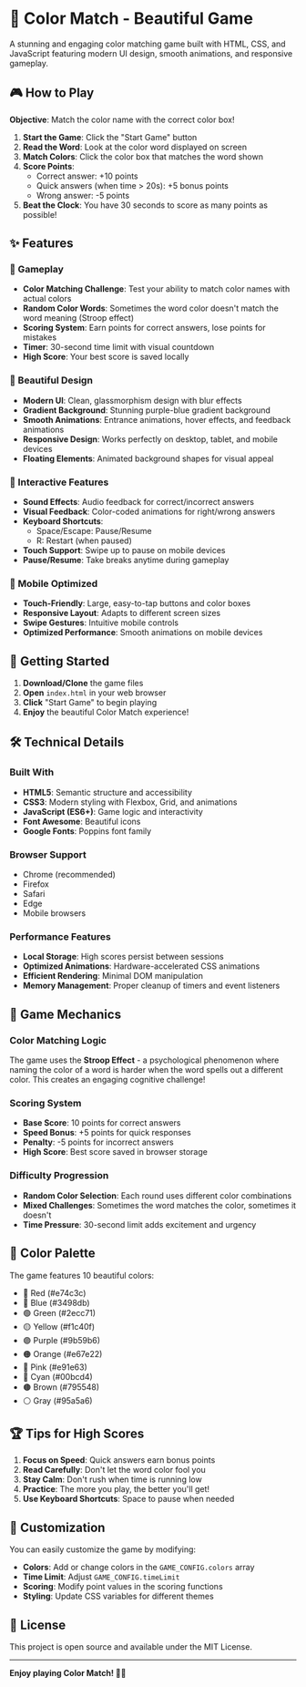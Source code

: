 # 🎨 Color Match - Beautiful Game

A stunning and engaging color matching game built with HTML, CSS, and JavaScript featuring modern UI design, smooth animations, and responsive gameplay.

## 🎮 How to Play

**Objective**: Match the color name with the correct color box!

1. **Start the Game**: Click the "Start Game" button
2. **Read the Word**: Look at the color word displayed on screen
3. **Match Colors**: Click the color box that matches the word shown
4. **Score Points**: 
   - Correct answer: +10 points
   - Quick answers (when time > 20s): +5 bonus points
   - Wrong answer: -5 points
5. **Beat the Clock**: You have 30 seconds to score as many points as possible!

## ✨ Features

### 🎯 Gameplay
- **Color Matching Challenge**: Test your ability to match color names with actual colors
- **Random Color Words**: Sometimes the word color doesn't match the word meaning (Stroop effect)
- **Scoring System**: Earn points for correct answers, lose points for mistakes
- **Timer**: 30-second time limit with visual countdown
- **High Score**: Your best score is saved locally

### 🎨 Beautiful Design
- **Modern UI**: Clean, glassmorphism design with blur effects
- **Gradient Background**: Stunning purple-blue gradient background
- **Smooth Animations**: Entrance animations, hover effects, and feedback animations
- **Responsive Design**: Works perfectly on desktop, tablet, and mobile devices
- **Floating Elements**: Animated background shapes for visual appeal

### 🎵 Interactive Features
- **Sound Effects**: Audio feedback for correct/incorrect answers
- **Visual Feedback**: Color-coded animations for right/wrong answers
- **Keyboard Shortcuts**: 
  - Space/Escape: Pause/Resume
  - R: Restart (when paused)
- **Touch Support**: Swipe up to pause on mobile devices
- **Pause/Resume**: Take breaks anytime during gameplay

### 📱 Mobile Optimized
- **Touch-Friendly**: Large, easy-to-tap buttons and color boxes
- **Responsive Layout**: Adapts to different screen sizes
- **Swipe Gestures**: Intuitive mobile controls
- **Optimized Performance**: Smooth animations on mobile devices

## 🚀 Getting Started

1. **Download/Clone** the game files
2. **Open** `index.html` in your web browser
3. **Click** "Start Game" to begin playing
4. **Enjoy** the beautiful Color Match experience!

## 🛠️ Technical Details

### Built With
- **HTML5**: Semantic structure and accessibility
- **CSS3**: Modern styling with Flexbox, Grid, and animations
- **JavaScript (ES6+)**: Game logic and interactivity
- **Font Awesome**: Beautiful icons
- **Google Fonts**: Poppins font family

### Browser Support
- Chrome (recommended)
- Firefox
- Safari
- Edge
- Mobile browsers

### Performance Features
- **Local Storage**: High scores persist between sessions
- **Optimized Animations**: Hardware-accelerated CSS animations
- **Efficient Rendering**: Minimal DOM manipulation
- **Memory Management**: Proper cleanup of timers and event listeners

## 🎯 Game Mechanics

### Color Matching Logic
The game uses the **Stroop Effect** - a psychological phenomenon where naming the color of a word is harder when the word spells out a different color. This creates an engaging cognitive challenge!

### Scoring System
- **Base Score**: 10 points for correct answers
- **Speed Bonus**: +5 points for quick responses
- **Penalty**: -5 points for incorrect answers
- **High Score**: Best score saved in browser storage

### Difficulty Progression
- **Random Color Selection**: Each round uses different color combinations
- **Mixed Challenges**: Sometimes the word matches the color, sometimes it doesn't
- **Time Pressure**: 30-second limit adds excitement and urgency

## 🎨 Color Palette

The game features 10 beautiful colors:
- 🔴 Red (#e74c3c)
- 🔵 Blue (#3498db)
- 🟢 Green (#2ecc71)
- 🟡 Yellow (#f1c40f)
- 🟣 Purple (#9b59b6)
- 🟠 Orange (#e67e22)
- 🩷 Pink (#e91e63)
- 🔵 Cyan (#00bcd4)
- 🟤 Brown (#795548)
- ⚪ Gray (#95a5a6)

## 🏆 Tips for High Scores

1. **Focus on Speed**: Quick answers earn bonus points
2. **Read Carefully**: Don't let the word color fool you
3. **Stay Calm**: Don't rush when time is running low
4. **Practice**: The more you play, the better you'll get!
5. **Use Keyboard Shortcuts**: Space to pause when needed

## 🔧 Customization

You can easily customize the game by modifying:
- **Colors**: Add or change colors in the `GAME_CONFIG.colors` array
- **Time Limit**: Adjust `GAME_CONFIG.timeLimit`
- **Scoring**: Modify point values in the scoring functions
- **Styling**: Update CSS variables for different themes

## 📄 License

This project is open source and available under the MIT License.

---

**Enjoy playing Color Match! 🎨✨**